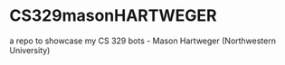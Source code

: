 # CS329masonHARTWEGER
a repo to showcase my CS 329 bots - Mason Hartweger (Northwestern University)
